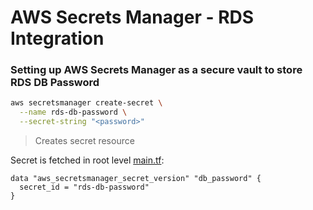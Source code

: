 # AWS Secrets Manager - RDS Integration

### Setting up AWS Secrets Manager as a secure vault to store RDS DB Password

```bash
aws secretsmanager create-secret \
  --name rds-db-password \
  --secret-string "<password>"
```

> Creates secret resource

Secret is fetched in root level [main.tf](../terraform/main.tf):

```hcl
data "aws_secretsmanager_secret_version" "db_password" {
  secret_id = "rds-db-password"
}
```
